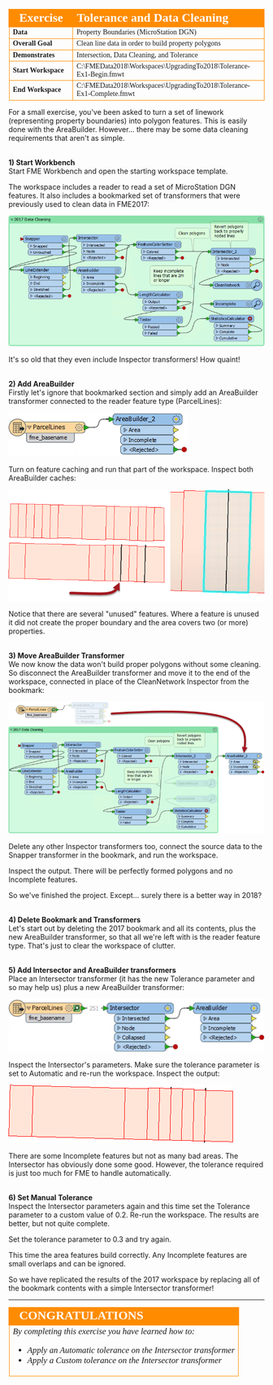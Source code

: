 <!--Exercise Section-->


<table style="border-spacing: 0px;border-collapse: collapse;font-family:serif">
<tr>
<td width=25% style="vertical-align:middle;background-color:darkorange;border: 2px solid darkorange">
<i class="fa fa-cogs fa-lg fa-pull-left fa-fw" style="color:white;padding-right: 12px;vertical-align:text-top"></i>
<span style="color:white;font-size:x-large;font-weight: bold">Exercise</span>
</td>
<td style="border: 2px solid darkorange;background-color:darkorange;color:white">
<span style="color:white;font-size:x-large;font-weight: bold">Tolerance and Data Cleaning</span>
</td>
</tr>

<tr>
<td style="border: 1px solid darkorange; font-weight: bold">Data</td>
<td style="border: 1px solid darkorange">Property Boundaries (MicroStation DGN)</td>
</tr>

<tr>
<td style="border: 1px solid darkorange; font-weight: bold">Overall Goal</td>
<td style="border: 1px solid darkorange">Clean line data in order to build property polygons</td>
</tr>

<tr>
<td style="border: 1px solid darkorange; font-weight: bold">Demonstrates</td>
<td style="border: 1px solid darkorange">Intersection, Data Cleaning, and Tolerance</td>
</tr>

<tr>
<td style="border: 1px solid darkorange; font-weight: bold">Start Workspace</td>
<td style="border: 1px solid darkorange">C:\FMEData2018\Workspaces\UpgradingTo2018\Tolerance-Ex1-Begin.fmwt</td>
</tr>

<tr>
<td style="border: 1px solid darkorange; font-weight: bold">End Workspace</td>
<td style="border: 1px solid darkorange">C:\FMEData2018\Workspaces\UpgradingTo2018\Tolerance-Ex1-Complete.fmwt</td>
</tr>

</table>


For a small exercise, you've been asked to turn a set of linework (representing property boundaries) into polygon features. This is easily done with the AreaBuilder. However... there may be some data cleaning requirements that aren't as simple.


<br>**1) Start Workbench**
<br>Start FME Workbench and open the starting workspace template.

The workspace includes a reader to read a set of MicroStation DGN features. It also includes a bookmarked set of transformers that were previously used to clean data in FME2017:

![](./Images/Img4.200.2017CleaningMethod.png)

It's so old that they even include Inspector transformers! How quaint!


<br>**2) Add AreaBuilder**
<br>Firstly let's ignore that bookmarked section and simply add an AreaBuilder transformer connected to the reader feature type (ParcelLines):

![](./Images/Img4.201.AreaBuilderCanvas.png)

Turn on feature caching and run that part of the workspace. Inspect both AreaBuilder caches:

![](./Images/Img4.202.BuiltAreasBad.png)

Notice that there are several "unused" features. Where a feature is unused it did not create the proper boundary and the area covers two (or more) properties.


<br>**3) Move AreaBuilder Transformer**
<br>We now know the data won't build proper polygons without some cleaning. So disconnect the AreaBuilder transformer and move it to the end of the workspace, connected in place of the CleanNetwork Inspector from the bookmark:  

![](./Images/Img4.203.MoveAreaBuilder.png)

Delete any other Inspector transformers too, connect the source data to the Snapper transformer in the bookmark, and run the workspace.

Inspect the output. There will be perfectly formed polygons and no Incomplete features.

So we've finished the project. Except... surely there is a better way in 2018?


<br>**4) Delete Bookmark and Transformers**
<br>Let's start out by deleting the 2017 bookmark and all its contents, plus the new AreaBuilder transformer, so that all we're left with is the reader feature type. That's just to clear the workspace of clutter.


<br>**5) Add Intersector and AreaBuilder transformers**
<br>Place an Intersector transformer (it has the new Tolerance parameter and so may help us) plus a new AreaBuilder transformer:

![](./Images/Img4.204.IntersectorAreaBuilderCanvas.png)

Inspect the Intersector's parameters. Make sure the tolerance parameter is set to Automatic and re-run the workspace. Inspect the output:

![](./Images/Img4.205.BuiltAreasNotAsBad.png)

There are some Incomplete features but not as many bad areas. The Intersector has obviously done some good. However, the tolerance required is just too much for FME to handle automatically.


<br>**6) Set Manual Tolerance**
<br>Inspect the Intersector parameters again and this time set the Tolerance parameter to a custom value of 0.2. Re-run the workspace. The results are better, but not quite complete.

Set the tolerance parameter to 0.3 and try again.

This time the area features build correctly. Any Incomplete features are small overlaps and can be ignored.

So we have replicated the results of the 2017 workspace by replacing all of the bookmark contents with a simple Intersector transformer! 

---

<!--Exercise Congratulations Section--> 

<table style="border-spacing: 0px">
<tr>
<td style="vertical-align:middle;background-color:darkorange;border: 2px solid darkorange">
<i class="fa fa-thumbs-o-up fa-lg fa-pull-left fa-fw" style="color:white;padding-right: 12px;vertical-align:text-top"></i>
<span style="color:white;font-size:x-large;font-weight: bold;font-family:serif">CONGRATULATIONS</span>
</td>
</tr>

<tr>
<td style="border: 1px solid darkorange">
<span style="font-family:serif; font-style:italic; font-size:larger">
By completing this exercise you have learned how to:
<br>
<ul><li>Apply an Automatic tolerance on the Intersector transformer</li>
<li>Apply a Custom tolerance on the Intersector transformer</li></ul>
</span>
</td>
</tr>
</table>